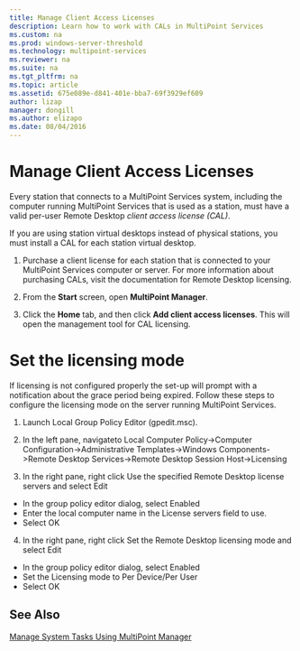 ```yaml
---
title: Manage Client Access Licenses
description: Learn how to work with CALs in MultiPoint Services
ms.custom: na
ms.prod: windows-server-threshold
ms.technology: multipoint-services
ms.reviewer: na
ms.suite: na
ms.tgt_pltfrm: na
ms.topic: article
ms.assetid: 675e089e-d841-401e-bba7-69f3929ef609
author: lizap
manager: dongill
ms.author: elizapo
ms.date: 08/04/2016
---
```

# Manage Client Access Licenses
Every station that connects to a MultiPoint Services system, including the computer running MultiPoint Services that is used as a station, must have a valid per-user Remote Desktop *client access license (CAL)*.

If you are using station virtual desktops instead of physical stations, you must install a CAL for each station virtual desktop.  
  
1.  Purchase a client license for each station that is connected to your MultiPoint Services computer or server. For more information about purchasing CALs, visit the documentation for Remote Desktop licensing. <!--@Liza: add link to RDS licensing here-->

2.  From the **Start** screen, open **MultiPoint Manager**.  
  
3.  Click the **Home** tab, and then click **Add client access licenses**.  This will open the management tool for CAL licensing.



# Set the licensing mode
If licensing is not configured properly the set-up will prompt with a notification about the grace period being expired. Follow these steps to configure the licensing mode on the server running MultiPoint Services.

1. Launch Local Group Policy Editor (gpedit.msc).

2. In the left pane, navigateto Local Computer Policy->Computer Configuration->Administrative Templates->Windows Components->Remote Desktop Services->Remote Desktop Session Host->Licensing

3. In the right pane, right click Use the specified Remote Desktop license servers and select Edit
 - In the group policy editor dialog, select Enabled
 - Enter the local computer name in the License servers field to use.
 - Select OK
  
4. In the right pane, right click Set the Remote Desktop licensing mode and select Edit
- In the group policy editor dialog, select Enabled
- Set the Licensing mode to Per Device/Per User
- Select OK
  
## See Also  
[Manage System Tasks Using MultiPoint Manager](Manage-System-Tasks-Using-MultiPoint-Manager.md)

